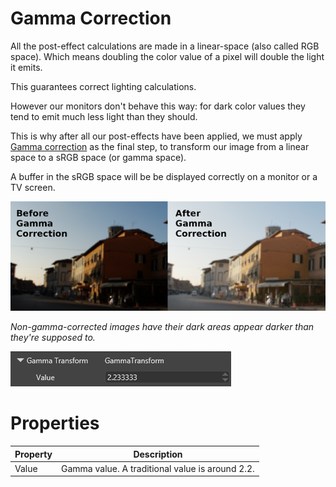 # Gamma Correction

All the post-effect calculations are made in a linear-space (also called RGB space). Which means doubling the color value of a pixel will double the light it emits. 

This guarantees correct lighting calculations.

However our monitors don't behave this way: for dark color values they tend to emit much less light than they should. 

This is why after all our post-effects have been applied, we must apply [Gamma correction](http://en.wikipedia.org/wiki/Gamma_correction)  as the final step, to transform our image from a linear space to a sRGB space (or gamma space). 

A buffer in the sRGB space will be be displayed correctly on a monitor or a TV screen.

![images/gamma-correction-1.png](images/gamma-correction-1.png) 

*Non-gamma-corrected images have their dark areas appear darker than they're supposed to.*

![images/gamma-correction-2.png](images/gamma-correction-2.png) 

# Properties

| Property | Description                                     |
| -------- | ----------------------------------------------- |
| Value    | Gamma value. A traditional value is around 2.2. |


 

 

